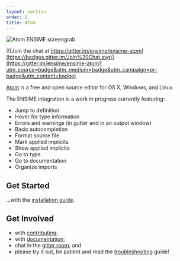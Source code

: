 ```yaml
---
layout: section
order: 2
title: Atom
---
```


![Atom ENSIME screengrab](img/atom-screenshot.png)

[![Join the chat at https://gitter.im/ensime/ensime-atom](https://badges.gitter.im/Join%20Chat.svg)](https://gitter.im/ensime/ensime-atom?utm_source=badge&utm_medium=badge&utm_campaign=pr-badge&utm_content=badge)

[Atom] is a free and open source editor for OS X, Windows, and Linux.

The ENSIME integration is a work in progress currently featuring:

- Jump to definition
- Hover for type information
- Errors and warnings (in gutter and in an output window)
- Basic autocompletion
- Format source file
- Mark applied implicits
- Show applied implicits
- Go to type
- Go to documentation
- Organize imports

## Get Started

...with the [installation guide].

## Get Involved

- with [contributing];
- with [documentation];
- chat in the [gitter room]; and
- please try it out, be patient and read the [troubleshooting] guide!

[Atom]: https://atom.io/
[installation guide]: installation
[troubleshooting]: troubleshooting
[contributing]: contributing
[documentation]: documentation
[gitter room]: https://gitter.im/ensime/ensime-atom
